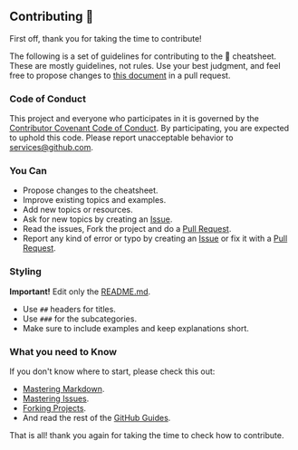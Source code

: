 ## Contributing 🎉

First off, thank you for taking the time to contribute!

The following is a set of guidelines for contributing to the 🐍 cheatsheet. These are mostly guidelines, not rules. Use your best judgment, and feel free to propose changes to [this document](https://github.com/wilfredinni/javascript-cheatsheet/blob/master/CONTRIBUTING.md) in a pull request.

### Code of Conduct

This project and everyone who participates in it is governed by the [Contributor Covenant Code of Conduct](https://github.com/wilfredinni/python-cheatsheet/blob/master/CODE_OF_CONDUCT.md). By participating, you are expected to uphold this code. Please report unacceptable behavior to services@github.com.

### You Can

* Propose changes to the cheatsheet.
* Improve existing topics and examples.
* Add new topics or resources.
* Ask for new topics by creating an [Issue](https://github.com/wilfredinni/javascript-cheatsheet/issues).
* Read the issues, Fork the project and do a [Pull Request](https://github.com/wilfredinni/javascript-cheatsheet/pulls).
* Report any kind of error or typo by creating an [Issue](https://github.com/wilfredinni/javascript-cheatsheet/issues) or fix it with a [Pull Request](https://github.com/wilfredinni/javascript-cheatsheet/pulls).

### Styling

**Important!** Edit only the [README.md](https://github.com/wilfredinni/javascript-cheatsheet/blob/master/README.md).

* Use `##` headers for titles.
* Use `###` for the subcategories.
* Make sure to include examples and keep explanations short.

### What you need to Know

If you don't know where to start, please check this out:

* [Mastering Markdown](https://guides.github.com/features/mastering-markdown/).
* [Mastering Issues](https://guides.github.com/features/issues/).
* [Forking Projects](https://guides.github.com/activities/forking/).
* And read the rest of the [GitHub Guides](https://guides.github.com/).

That is all! thank you again for taking the time to check how to contribute.
